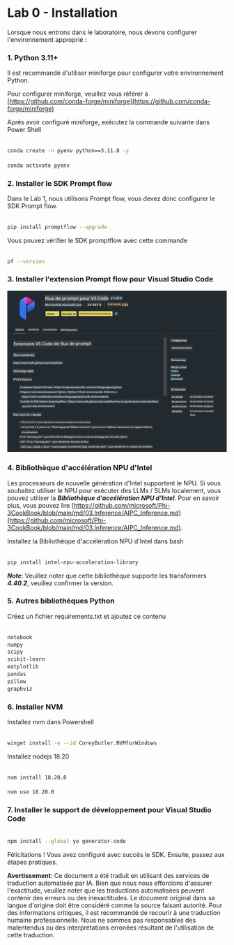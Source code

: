 # **Lab 0 - Installation**

Lorsque nous entrons dans le laboratoire, nous devons configurer l'environnement approprié :

### **1. Python 3.11+**

Il est recommandé d'utiliser miniforge pour configurer votre environnement Python.

Pour configurer miniforge, veuillez vous référer à [https://github.com/conda-forge/miniforge](https://github.com/conda-forge/miniforge)

Après avoir configuré miniforge, exécutez la commande suivante dans Power Shell

```bash

conda create -n pyenv python==3.11.8 -y

conda activate pyenv

```

### **2. Installer le SDK Prompt flow**

Dans le Lab 1, nous utilisons Prompt flow, vous devez donc configurer le SDK Prompt flow.

```bash

pip install promptflow --upgrade

```

Vous pouvez vérifier le SDK promptflow avec cette commande

```bash

pf --version

```

### **3. Installer l'extension Prompt flow pour Visual Studio Code**

![pf](../../../../../../../translated_images/pf_ext.2830ee3df27421bce4a776ce6474a025c28f3886dac2272d60b70572a9a87040.fr.png)

### **4. Bibliothèque d'accélération NPU d'Intel**

Les processeurs de nouvelle génération d'Intel supportent le NPU. Si vous souhaitez utiliser le NPU pour exécuter des LLMs / SLMs localement, vous pouvez utiliser la ***Bibliothèque d'accélération NPU d'Intel***. Pour en savoir plus, vous pouvez lire [https://github.com/microsoft/Phi-3CookBook/blob/main/md/03.Inference/AIPC_Inference.md](https://github.com/microsoft/Phi-3CookBook/blob/main/md/03.Inference/AIPC_Inference.md).

Installez la Bibliothèque d'accélération NPU d'Intel dans bash

```bash

pip install intel-npu-acceleration-library

```

***Note***: Veuillez noter que cette bibliothèque supporte les transformers ***4.40.2***, veuillez confirmer la version.

### **5. Autres bibliothèques Python**

Créez un fichier requirements.txt et ajoutez ce contenu

```txt

notebook
numpy 
scipy 
scikit-learn 
matplotlib 
pandas 
pillow 
graphviz

```

### **6. Installer NVM**

Installez nvm dans Powershell

```bash

winget install -e --id CoreyButler.NVMforWindows

```

Installez nodejs 18.20

```bash

nvm install 18.20.0

nvm use 18.20.0

```

### **7. Installer le support de développement pour Visual Studio Code**

```bash

npm install --global yo generator-code

```

Félicitations ! Vous avez configuré avec succès le SDK. Ensuite, passez aux étapes pratiques.

**Avertissement**:
Ce document a été traduit en utilisant des services de traduction automatisée par IA. Bien que nous nous efforcions d'assurer l'exactitude, veuillez noter que les traductions automatisées peuvent contenir des erreurs ou des inexactitudes. Le document original dans sa langue d'origine doit être considéré comme la source faisant autorité. Pour des informations critiques, il est recommandé de recourir à une traduction humaine professionnelle. Nous ne sommes pas responsables des malentendus ou des interprétations erronées résultant de l'utilisation de cette traduction.